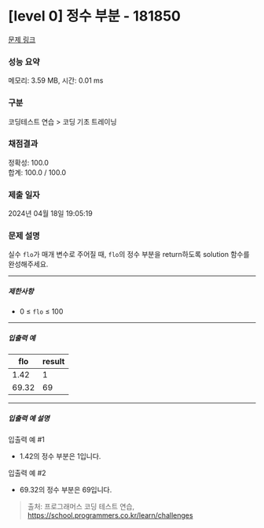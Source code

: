 # [level 0] 정수 부분 - 181850 

[문제 링크](https://school.programmers.co.kr/learn/courses/30/lessons/181850) 

### 성능 요약

메모리: 3.59 MB, 시간: 0.01 ms

### 구분

코딩테스트 연습 > 코딩 기초 트레이닝

### 채점결과

정확성: 100.0<br/>합계: 100.0 / 100.0

### 제출 일자

2024년 04월 18일 19:05:19

### 문제 설명

<p>실수 <code>flo</code>가 매개 변수로 주어질 때, <code>flo</code>의 정수 부분을 return하도록 solution 함수를 완성해주세요.</p>

<hr>

<h5>제한사항</h5>

<ul>
<li>0 ≤ <code>flo</code> ≤ 100</li>
</ul>

<hr>

<h5>입출력 예</h5>
<table class="table">
        <thead><tr>
<th>flo</th>
<th>result</th>
</tr>
</thead>
        <tbody><tr>
<td>1.42</td>
<td>1</td>
</tr>
<tr>
<td>69.32</td>
<td>69</td>
</tr>
</tbody>
      </table>
<hr>

<h5>입출력 예 설명</h5>

<p>입출력 예 #1</p>

<ul>
<li>1.42의 정수 부분은 1입니다.</li>
</ul>

<p>입출력 예 #2</p>

<ul>
<li>69.32의 정수 부분은 69입니다.</li>
</ul>


> 출처: 프로그래머스 코딩 테스트 연습, https://school.programmers.co.kr/learn/challenges